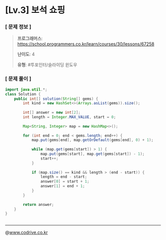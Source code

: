 # [Lv.3] 보석 쇼핑

### [ 문제 정보 ]
> **프로그래머스**: https://school.programmers.co.kr/learn/courses/30/lessons/67258
> 
> **난이도**: 4
>
> **유형**: #투포인터/슬라이딩 윈도우


### [ 문제 풀이 ]
```Java
import java.util.*;
class Solution {
    public int[] solution(String[] gems) {
        int kind = new HashSet<>(Arrays.asList(gems)).size();
 
        int[] answer = new int[2];
        int length = Integer.MAX_VALUE, start = 0;
               
        Map<String, Integer> map = new HashMap<>();
        
        for (int end = 0; end < gems.length; end++) {
            map.put(gems[end], map.getOrDefault(gems[end], 0) + 1);
 
            while (map.get(gems[start]) > 1) {
                map.put(gems[start], map.get(gems[start]) - 1);
                start++;
            }
 
            if (map.size() == kind && length > (end - start)) {
                length = end - start;
                answer[0] = start + 1;
                answer[1] = end + 1;
            }
        }
 
        return answer;
    }
}
 
```


---
@www.codrive.co.kr